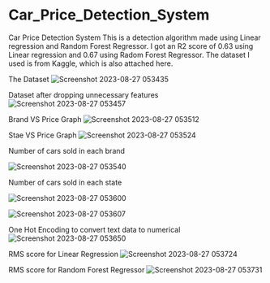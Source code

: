 # Car_Price_Detection_System
Car Price Detection System
This is a detection algorithm made using Linear regression and Random Forest Regressor. I got an R2 score of 0.63 using Linear regression and 0.67 using Radom Forest Regressor. The dataset I used is from Kaggle, which is also attached here.


The Dataset
![Screenshot 2023-08-27 053435](https://github.com/ellow0rld/Car_Price_Detection_System/assets/116413038/609e05fe-0be8-4c63-b574-a29c599d7daa)


Dataset after dropping unnecessary features
![Screenshot 2023-08-27 053457](https://github.com/ellow0rld/Car_Price_Detection_System/assets/116413038/6e60f267-cee8-4b73-9ff5-bd9c1dbc1696)


Brand VS Price Graph
![Screenshot 2023-08-27 053512](https://github.com/ellow0rld/Car_Price_Detection_System/assets/116413038/603ebc5d-cd4a-45dd-a0a3-8dee2958347b)


Stae VS Price Graph
![Screenshot 2023-08-27 053524](https://github.com/ellow0rld/Car_Price_Detection_System/assets/116413038/01c2f24e-af96-4a61-8456-da90c4c1c9dc)


Number of cars sold in each brand

![Screenshot 2023-08-27 053540](https://github.com/ellow0rld/Car_Price_Detection_System/assets/116413038/982f41d8-19bb-4f23-b25d-058dcbb4d6ac)


Number of cars sold in each state

![Screenshot 2023-08-27 053600](https://github.com/ellow0rld/Car_Price_Detection_System/assets/116413038/e2692631-b0ae-4b59-acbb-35b2ba70b573)

![Screenshot 2023-08-27 053607](https://github.com/ellow0rld/Car_Price_Detection_System/assets/116413038/c87f5708-b8bf-4882-9135-28747980a38f)


One Hot Encoding to convert text data to numerical
![Screenshot 2023-08-27 053650](https://github.com/ellow0rld/Car_Price_Detection_System/assets/116413038/e20a7e3f-7c8e-4156-bb23-a89d71e00953)


RMS score for Linear Regression
![Screenshot 2023-08-27 053724](https://github.com/ellow0rld/Car_Price_Detection_System/assets/116413038/d2f08a58-5c2f-4a75-8ba6-568337c29ea8)


RMS score for Random Forest Regressor
![Screenshot 2023-08-27 053731](https://github.com/ellow0rld/Car_Price_Detection_System/assets/116413038/9e5ce0ba-213c-409e-b772-8bf1cf13ff8f)
